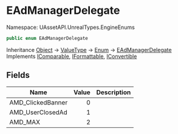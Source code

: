 # EAdManagerDelegate

Namespace: UAssetAPI.UnrealTypes.EngineEnums

```csharp
public enum EAdManagerDelegate
```

Inheritance [Object](https://docs.microsoft.com/en-us/dotnet/api/system.object) → [ValueType](https://docs.microsoft.com/en-us/dotnet/api/system.valuetype) → [Enum](https://docs.microsoft.com/en-us/dotnet/api/system.enum) → [EAdManagerDelegate](./uassetapi.unrealtypes.engineenums.eadmanagerdelegate.md)<br>
Implements [IComparable](https://docs.microsoft.com/en-us/dotnet/api/system.icomparable), [IFormattable](https://docs.microsoft.com/en-us/dotnet/api/system.iformattable), [IConvertible](https://docs.microsoft.com/en-us/dotnet/api/system.iconvertible)

## Fields

| Name | Value | Description |
| --- | --: | --- |
| AMD_ClickedBanner | 0 |  |
| AMD_UserClosedAd | 1 |  |
| AMD_MAX | 2 |  |
